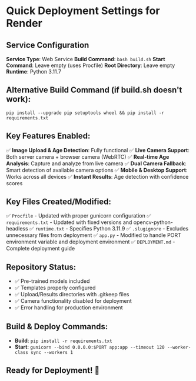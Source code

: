 # Quick Deployment Settings for Render

## Service Configuration
**Service Type**: Web Service
**Build Command**: `bash build.sh`
**Start Command**: Leave empty (uses Procfile)
**Root Directory**: Leave empty
**Runtime**: Python 3.11.7

## Alternative Build Command (if build.sh doesn't work):
`pip install --upgrade pip setuptools wheel && pip install -r requirements.txt`

## Key Features Enabled:
✅ **Image Upload & Age Detection**: Fully functional
✅ **Live Camera Support**: Both server camera + browser camera (WebRTC)
✅ **Real-time Age Analysis**: Capture and analyze from live camera
✅ **Dual Camera Fallback**: Smart detection of available camera options
✅ **Mobile & Desktop Support**: Works across all devices
✅ **Instant Results**: Age detection with confidence scores

## Key Files Created/Modified:
✅ `Procfile` - Updated with proper gunicorn configuration
✅ `requirements.txt` - Updated with fixed versions and opencv-python-headless
✅ `runtime.txt` - Specifies Python 3.11.9
✅ `.slugignore` - Excludes unnecessary files from deployment
✅ `app.py` - Modified to handle PORT environment variable and deployment environment
✅ `DEPLOYMENT.md` - Complete deployment guide

## Repository Status:
- ✅ Pre-trained models included
- ✅ Templates properly configured
- ✅ Upload/Results directories with .gitkeep files
- ✅ Camera functionality disabled for deployment
- ✅ Error handling for production environment

## Build & Deploy Commands:
- **Build**: `pip install -r requirements.txt`
- **Start**: `gunicorn --bind 0.0.0.0:$PORT app:app --timeout 120 --worker-class sync --workers 1`

## Ready for Deployment! 🚀